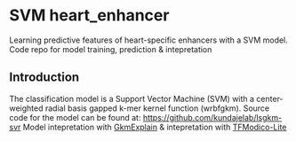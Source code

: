 # SVM heart_enhancer

Learning predictive features of heart-specific enhancers with a SVM model. 
Code repo for model training, prediction & intepretation

## Introduction

The classification model is a Support Vector Machine (SVM) with a center-weighted radial basis gapped k-mer kernel function (wrbfgkm). 
  Source code for the model can be found at: https://github.com/kundajelab/lsgkm-svr
Model intepretation with [GkmExplain](https://github.com/kundajelab/gkmexplain) & intepretation with [TFModico-Lite](https://github.com/jmschrei/tfmodisco-lite.git)
